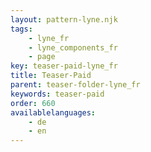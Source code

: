 ```yaml
---
layout: pattern-lyne.njk
tags: 
    - lyne_fr
    - lyne_components_fr
    - page
key: teaser-paid-lyne_fr
title: Teaser-Paid
parent: teaser-folder-lyne_fr
keywords: teaser-paid
order: 660
availablelanguages: 
    - de
    - en
---
```

